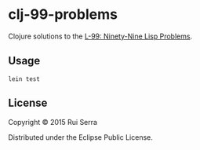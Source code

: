 # clj-99-problems

Clojure solutions to the [L-99: Ninety-Nine Lisp Problems](https://www.ic.unicamp.br/~meidanis/courses/mc336/2006s2/funcional/L-99_Ninety-Nine_Lisp_Problems.html).

## Usage

`lein test`

## License

Copyright © 2015 Rui Serra

Distributed under the Eclipse Public License.
